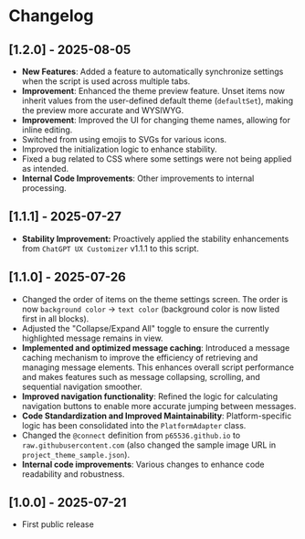 # Changelog

## [1.2.0] - 2025-08-05
- **New Features**: Added a feature to automatically synchronize settings when the script is used across multiple tabs.
- **Improvement**: Enhanced the theme preview feature. Unset items now inherit values from the user-defined default theme (`defaultSet`), making the preview more accurate and WYSIWYG.
- **Improvement**: Improved the UI for changing theme names, allowing for inline editing.
- Switched from using emojis to SVGs for various icons.
- Improved the initialization logic to enhance stability.
- Fixed a bug related to CSS where some settings were not being applied as intended.
- **Internal Code Improvements**: Other improvements to internal processing.

## [1.1.1] - 2025-07-27
- **Stability Improvement:** Proactively applied the stability enhancements from `ChatGPT UX Customizer` v1.1.1 to this script.

## [1.1.0] - 2025-07-26
- Changed the order of items on the theme settings screen. The order is now `background color` -> `text color` (background color is now listed first in all blocks).
- Adjusted the "Collapse/Expand All" toggle to ensure the currently highlighted message remains in view.
- **Implemented and optimized message caching**: Introduced a message caching mechanism to improve the efficiency of retrieving and managing message elements. This enhances overall script performance and makes features such as message collapsing, scrolling, and sequential navigation smoother.
- **Improved navigation functionality**: Refined the logic for calculating navigation buttons to enable more accurate jumping between messages.
- **Code Standardization and Improved Maintainability**: Platform-specific logic has been consolidated into the `PlatformAdapter` class.
- Changed the `@connect` definition from `p65536.github.io` to `raw.githubusercontent.com` (also changed the sample image URL in `project_theme_sample.json`).
- **Internal code improvements**: Various changes to enhance code readability and robustness.

## [1.0.0] - 2025-07-21
- First public release